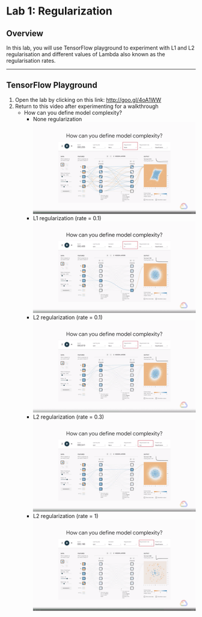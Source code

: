 # Lab 1: Regularization

## Overview

In this lab, you will use TensorFlow playground to experiment with L1 and L2 regularisation and different values of Lambda also known as the regularisation rates.

---
## TensorFlow Playground

1. Open the lab by clicking on this link: http://goo.gl/4oA1WW
2. Return to this video after experimenting for a walkthrough
    * How can you define model complexity?
        * None regularization
            ![](../../../res/img/Coursera/ArtScienceML/ArtScienceML-2L-1.png)
        * L1 regularization (rate = 0.1)
            ![](../../../res/img/Coursera/ArtScienceML/ArtScienceML-2L-2.png)
        * L2 regularization (rate = 0.1)
            ![](../../../res/img/Coursera/ArtScienceML/ArtScienceML-2L-3.png)
        * L2 regularization (rate = 0.3)
            ![](../../../res/img/Coursera/ArtScienceML/ArtScienceML-2L-4.png)
        * L2 regularization (rate = 1)
            ![](../../../res/img/Coursera/ArtScienceML/ArtScienceML-2L-5.png)